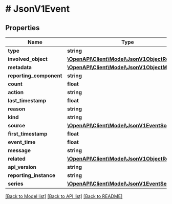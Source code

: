 # # JsonV1Event

## Properties

Name | Type | Description | Notes
------------ | ------------- | ------------- | -------------
**type** | **string** |  | [optional]
**involved_object** | [**\OpenAPI\Client\Model\JsonV1ObjectReference**](JsonV1ObjectReference.md) |  | [optional]
**metadata** | [**\OpenAPI\Client\Model\JsonV1ObjectMeta**](JsonV1ObjectMeta.md) |  | [optional]
**reporting_component** | **string** |  | [optional]
**count** | **float** |  | [optional]
**action** | **string** |  | [optional]
**last_timestamp** | **float** |  | [optional]
**reason** | **string** |  | [optional]
**kind** | **string** |  | [optional]
**source** | [**\OpenAPI\Client\Model\JsonV1EventSource**](JsonV1EventSource.md) |  | [optional]
**first_timestamp** | **float** |  | [optional]
**event_time** | **float** |  | [optional]
**message** | **string** |  | [optional]
**related** | [**\OpenAPI\Client\Model\JsonV1ObjectReference**](JsonV1ObjectReference.md) |  | [optional]
**api_version** | **string** |  | [optional]
**reporting_instance** | **string** |  | [optional]
**series** | [**\OpenAPI\Client\Model\JsonV1EventSeries**](JsonV1EventSeries.md) |  | [optional]

[[Back to Model list]](../../README.md#models) [[Back to API list]](../../README.md#endpoints) [[Back to README]](../../README.md)

